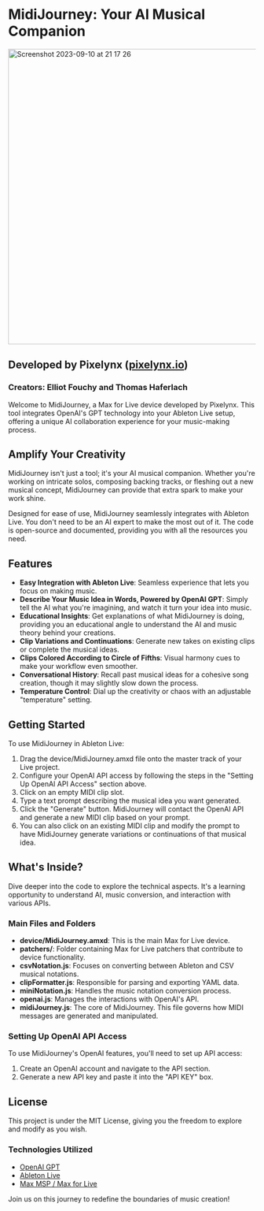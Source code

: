 # MidiJourney: Your AI Musical Companion

<img width="600" alt="Screenshot 2023-09-10 at 21 17 26" src="https://github.com/ElliotEtag/Midijourney/assets/5099901/d63b7e3a-d79f-4134-948d-3af4336e3326">

## Developed by Pixelynx ([pixelynx.io](https://pixelynx.io))

### Creators: Elliot Fouchy and Thomas Haferlach

Welcome to MidiJourney, a Max for Live device developed by Pixelynx. This tool integrates OpenAI's GPT technology into your Ableton Live setup, offering a unique AI collaboration experience for your music-making process.

## Amplify Your Creativity

MidiJourney isn't just a tool; it's your AI musical companion. Whether you're working on intricate solos, composing backing tracks, or fleshing out a new musical concept, MidiJourney can provide that extra spark to make your work shine.

Designed for ease of use, MidiJourney seamlessly integrates with Ableton Live. You don't need to be an AI expert to make the most out of it. The code is open-source and documented, providing you with all the resources you need.

## Features

- **Easy Integration with Ableton Live**: Seamless experience that lets you focus on making music.
- **Describe Your Music Idea in Words, Powered by OpenAI GPT**: Simply tell the AI what you're imagining, and watch it turn your idea into music.
- **Educational Insights**: Get explanations of what MidiJourney is doing, providing you an educational angle to understand the AI and music theory behind your creations.
- **Clip Variations and Continuations**: Generate new takes on existing clips or complete the musical ideas.
- **Clips Colored According to Circle of Fifths**: Visual harmony cues to make your workflow even smoother.
- **Conversational History**: Recall past musical ideas for a cohesive song creation, though it may slightly slow down the process.
- **Temperature Control**: Dial up the creativity or chaos with an adjustable "temperature" setting.

## Getting Started

To use MidiJourney in Ableton Live:

1. Drag the device/MidiJourney.amxd file onto the master track of your Live project. 
2. Configure your OpenAI API access by following the steps in the "Setting Up OpenAI API Access" section above.
3. Click on an empty MIDI clip slot. 
4. Type a text prompt describing the musical idea you want generated.
5. Click the "Generate" button. MidiJourney will contact the OpenAI API and generate a new MIDI clip based on your prompt.
6. You can also click on an existing MIDI clip and modify the prompt to have MidiJourney generate variations or continuations of that musical idea.

## What's Inside?

Dive deeper into the code to explore the technical aspects. It's a learning opportunity to understand AI, music conversion, and interaction with various APIs.

### Main Files and Folders

- **device/MidiJourney.amxd**: This is the main Max for Live device.
- **patchers/**: Folder containing Max for Live patchers that contribute to device functionality.
- **csvNotation.js**: Focuses on converting between Ableton and CSV musical notations.
- **clipFormatter.js**: Responsible for parsing and exporting YAML data.
- **miniNotation.js**: Handles the music notation conversion process.
- **openai.js**: Manages the interactions with OpenAI's API.
- **midiJourney.js**: The core of MidiJourney. This file governs how MIDI messages are generated and manipulated.

### Setting Up OpenAI API Access

To use MidiJourney's OpenAI features, you'll need to set up API access:

1. Create an OpenAI account and navigate to the API section.
2. Generate a new API key and paste it into the "API KEY" box.

## License

This project is under the MIT License, giving you the freedom to explore and modify as you wish.

### Technologies Utilized

- [OpenAI GPT](https://openai.com/research/gpt-3/)
- [Ableton Live](https://www.ableton.com/)
- [Max MSP / Max for Live](https://cycling74.com/products/max)

Join us on this journey to redefine the boundaries of music creation!
